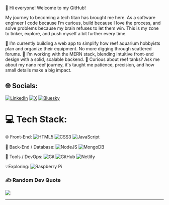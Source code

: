 👋 Hi everyone!
Welcome to my GitHub!

My journey to becoming a tech titan has brought me here. As a software engineer I code because I’m curious, build because I love the process, and solve problems because my brain refuses to let them win. This is my zone to tinker, explore, and push myself a bit further every time.

🔭 I’m currently building a web app to simplify how reef aquarium hobbyists plan and organize their equipment. No more digging through scattered forums.
🌱 I’m working with the MERN stack, blending intuitive front-end design with a solid, scalable backend.
💬 Curious about reef tanks? Ask me about my nano reef journey, it's taught me patience, precision, and how small details make a big impact.

## 🌐 Socials:
[![LinkedIn](https://img.shields.io/badge/LinkedIn-%230077B5.svg?logo=linkedin&logoColor=white)](https://linkedin.com/in/azeez-olaosebikan) 
[![X](https://img.shields.io/badge/X-black.svg?logo=X&logoColor=white)](https://x.com/ozazeez) 
[![Bluesky](https://img.shields.io/badge/bluesky-0285FF?style=for-the-badge&logo=bluesky&logoColor=%23FFFFFF)](https://bsky.app/profile/ozazeez.bsky.social) 

# 💻 Tech Stack:

🌐 Front-End:
![HTML5](https://img.shields.io/badge/html5-%23E34F26.svg?style=for-the-badge&logo=html5&logoColor=white) 
![CSS3](https://img.shields.io/badge/css3-%231572B6.svg?style=for-the-badge&logo=css3&logoColor=white) 
![JavaScript](https://img.shields.io/badge/javascript-%23323330.svg?style=for-the-badge&logo=javascript&logoColor=%23F7DF1E) 

🧠 Back-End / Database:
![NodeJS](https://img.shields.io/badge/node.js-6DA55F?style=for-the-badge&logo=node.js&logoColor=white) 
![MongoDB](https://img.shields.io/badge/MongoDB-%234ea94b.svg?style=for-the-badge&logo=mongodb&logoColor=white) 

🔧 Tools / DevOps:
![Git](https://img.shields.io/badge/git-%23F05033.svg?style=for-the-badge&logo=git&logoColor=white) 
![GitHub](https://img.shields.io/badge/github-%23121011.svg?style=for-the-badge&logo=github&logoColor=white)
![Netlify](https://img.shields.io/badge/netlify-%23000000.svg?style=for-the-badge&logo=netlify&logoColor=#00C7B7) 

💡Exploring:
![Raspberry Pi](https://img.shields.io/badge/-Raspberry_Pi-C51A4A?style=for-the-badge&logo=Raspberry-Pi) 

### ✍️ Random Dev Quote
![](https://quotes-github-readme.vercel.app/api?type=horizontal&theme=merko)

---

<!-- Proudly created with GPRM ( https://gprm.itsvg.in ) -->
